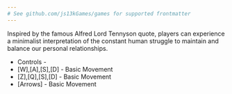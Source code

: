 ```yaml
---
# See github.com/js13kGames/games for supported frontmatter
---
```

Inspired by the famous Alfred Lord Tennyson quote, players can experience a minimalist interpretation of the constant human struggle to maintain and balance our personal relationships.

- Controls -
- [W],[A],[S],[D] - Basic Movement
- [Z],[Q],[S],[D] - Basic Movement
- [Arrows] - Basic Movement